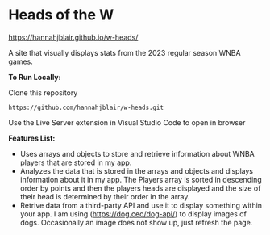 # Heads of the W
https://hannahjblair.github.io/w-heads/

A site that visually displays stats from the 2023 regular season WNBA games.

**To Run Locally:**

Clone this repository

`https://github.com/hannahjblair/w-heads.git`

Use the Live Server extension in Visual Studio Code to open in browser

**Features List:**
- Uses arrays and objects to store and retrieve information about WNBA players that are stored in my app.
- Analyzes the data that is stored in the arrays and objects and displays information about it in my app. The Players array is sorted in descending order by points and then the players heads are displayed and the size of their head is determined by their order in the array. 
- Retrive data from a third-party API and use it to display something within your app. I am using (https://dog.ceo/dog-api/) to display images of dogs. Occasionally an image does not show up, just refresh the page.

